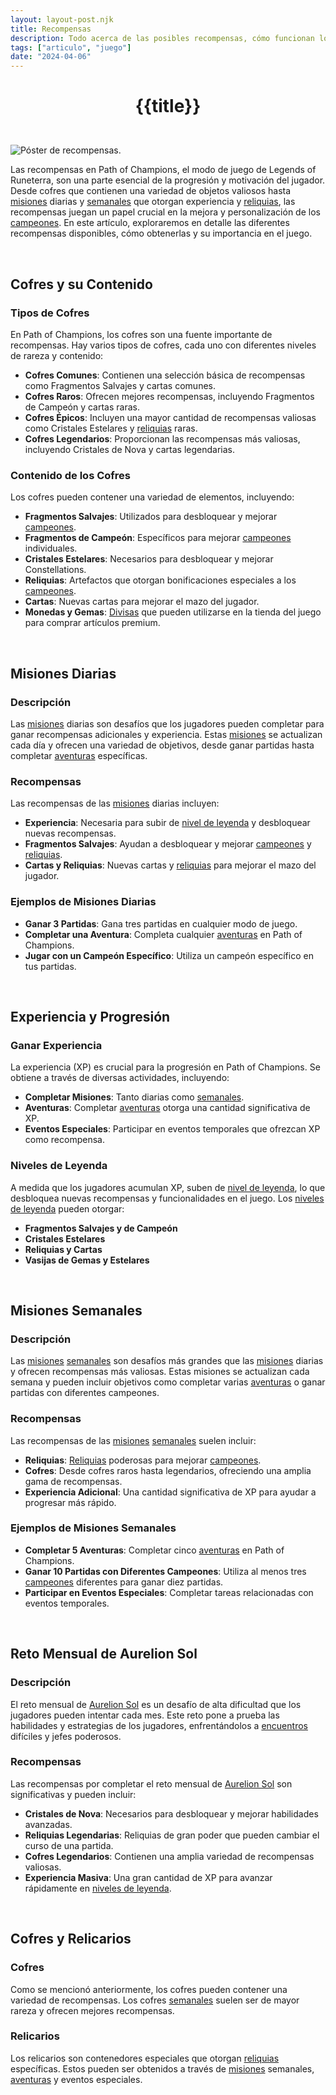 ```yaml
---
layout: layout-post.njk
title: Recompensas
description: Todo acerca de las posibles recompensas, cómo funcionan los cofres, la cantidad de divisas que dan, y cómo conseguirlas.
tags: ["articulo", "juego"]
date: "2024-04-06"
---
```

# <p style="text-align: center;">**{{title}}**</p>

</br>
<div class="clearfix">
  <img src="/img/recompensas-1.jpg" class="col-md-6 float-md-end mb-3 ms-md-3" alt="Póster de recompensas.">

Las recompensas en Path of Champions, el modo de juego de Legends of Runeterra, son una parte esencial de la progresión y motivación del jugador. Desde cofres que contienen una variedad de objetos valiosos hasta <a href="/articulo-misiones">misiones</a> diarias y <a href="/articulo-semanales-mensuales">semanales</a> que otorgan experiencia y <a href="/articulo-reliquias">reliquias</a>, las recompensas juegan un papel crucial en la mejora y personalización de los <a href="/articulo-constelaciones-campeones">campeones</a>. En este artículo, exploraremos en detalle las diferentes recompensas disponibles, cómo obtenerlas y su importancia en el juego.

<br>

## Cofres y su Contenido

### Tipos de Cofres

En Path of Champions, los cofres son una fuente importante de recompensas. Hay varios tipos de cofres, cada uno con diferentes niveles de rareza y contenido:

- **Cofres Comunes**: Contienen una selección básica de recompensas como Fragmentos Salvajes y cartas comunes.
- **Cofres Raros**: Ofrecen mejores recompensas, incluyendo Fragmentos de Campeón y cartas raras.
- **Cofres Épicos**: Incluyen una mayor cantidad de recompensas valiosas como Cristales Estelares y <a href="/articulo-reliquias">reliquias</a> raras.
- **Cofres Legendarios**: Proporcionan las recompensas más valiosas, incluyendo Cristales de Nova y cartas legendarias.

### Contenido de los Cofres

Los cofres pueden contener una variedad de elementos, incluyendo:

- **Fragmentos Salvajes**: Utilizados para desbloquear y mejorar <a href="/articulo-constelaciones-campeones">campeones</a>.
- **Fragmentos de Campeón**: Específicos para mejorar <a href="/articulo-constelaciones-campeones">campeones</a> individuales.
- **Cristales Estelares**: Necesarios para desbloquear y mejorar Constellations.
- **Reliquias**: Artefactos que otorgan bonificaciones especiales a los <a href="/articulo-constelaciones-campeones">campeones</a>.
- **Cartas**: Nuevas cartas para mejorar el mazo del jugador.
- **Monedas y Gemas**: <a href="/articulo-divisas">Divisas</a> que pueden utilizarse en la tienda del juego para comprar artículos premium.

<br>

## Misiones Diarias

### Descripción

Las <a href="/articulo-misiones">misiones</a> diarias son desafíos que los jugadores pueden completar para ganar recompensas adicionales y experiencia. Estas <a href="/articulo-misiones">misiones</a> se actualizan cada día y ofrecen una variedad de objetivos, desde ganar partidas hasta completar <a href="/articulo-aventuras">aventuras</a> específicas.

### Recompensas

Las recompensas de las <a href="/articulo-misiones">misiones</a> diarias incluyen:

- **Experiencia**: Necesaria para subir de <a href="/articulo-nivel-leyenda">nivel de leyenda</a> y desbloquear nuevas recompensas.
- **Fragmentos Salvajes**: Ayudan a desbloquear y mejorar <a href="/articulo-constelaciones-campeones">campeones</a> y <a href="/articulo-reliquias">reliquias</a>.
- **Cartas y Reliquias**: Nuevas cartas y <a href="/articulo-reliquias">reliquias</a> para mejorar el mazo del jugador.

### Ejemplos de Misiones Diarias

- **Ganar 3 Partidas**: Gana tres partidas en cualquier modo de juego.
- **Completar una Aventura**: Completa cualquier <a href="/articulo-aventuras">aventuras</a> en Path of Champions.
- **Jugar con un Campeón Específico**: Utiliza un campeón específico en tus partidas.

<br>

## Experiencia y Progresión

### Ganar Experiencia

La experiencia (XP) es crucial para la progresión en Path of Champions. Se obtiene a través de diversas actividades, incluyendo:

- **Completar Misiones**: Tanto diarias como <a href="/articulo-semanales-mensuales">semanales</a>.
- **Aventuras**: Completar <a href="/articulo-aventuras">aventuras</a> otorga una cantidad significativa de XP.
- **Eventos Especiales**: Participar en eventos temporales que ofrezcan XP como recompensa.

### Niveles de Leyenda

A medida que los jugadores acumulan XP, suben de <a href="/articulo-nivel-leyenda">nivel de leyenda</a>, lo que desbloquea nuevas recompensas y funcionalidades en el juego. Los <a href="/articulo-nivel-leyenda">niveles de leyenda</a> pueden otorgar:

- **Fragmentos Salvajes y de Campeón**
- **Cristales Estelares**
- **Reliquias y Cartas**
- **Vasijas de Gemas y Estelares**

<br>

## Misiones Semanales

### Descripción

Las <a href="/articulo-misiones">misiones</a> <a href="/articulo-semanales-mensuales">semanales</a> son desafíos más grandes que las <a href="/articulo-misiones">misiones</a> diarias y ofrecen recompensas más valiosas. Estas misiones se actualizan cada semana y pueden incluir objetivos como completar varias <a href="/articulo-aventuras">aventuras</a> o ganar partidas con diferentes campeones.

### Recompensas

Las recompensas de las <a href="/articulo-misiones">misiones</a> <a href="/articulo-semanales-mensuales">semanales</a> suelen incluir:

- **Reliquias**: <a href="/articulo-reliquias">Reliquias</a> poderosas para mejorar <a href="/articulo-constelaciones-campeones">campeones</a>.
- **Cofres**: Desde cofres raros hasta legendarios, ofreciendo una amplia gama de recompensas.
- **Experiencia Adicional**: Una cantidad significativa de XP para ayudar a progresar más rápido.

### Ejemplos de Misiones Semanales

- **Completar 5 Aventuras**: Completar cinco <a href="/articulo-aventuras">aventuras</a> en Path of Champions.
- **Ganar 10 Partidas con Diferentes Campeones**: Utiliza al menos tres <a href="/articulo-constelaciones-campeones">campeones</a> diferentes para ganar diez partidas.
- **Participar en Eventos Especiales**: Completar tareas relacionadas con eventos temporales.

<br>

## Reto Mensual de Aurelion Sol

### Descripción

El reto mensual de <a href="/articulo-z-aurelion-sol">Aurelion Sol</a> es un desafío de alta dificultad que los jugadores pueden intentar cada mes. Este reto pone a prueba las habilidades y estrategias de los jugadores, enfrentándolos a <a href="/articulo-encuentros">encuentros</a> difíciles y jefes poderosos.

### Recompensas

Las recompensas por completar el reto mensual de <a href="/articulo-z-aurelion-sol">Aurelion Sol</a> son significativas y pueden incluir:

- **Cristales de Nova**: Necesarios para desbloquear y mejorar habilidades avanzadas.
- **Reliquias Legendarias**: Reliquias de gran poder que pueden cambiar el curso de una partida.
- **Cofres Legendarios**: Contienen una amplia variedad de recompensas valiosas.
- **Experiencia Masiva**: Una gran cantidad de XP para avanzar rápidamente en <a href="/articulo-nivel-leyenda">niveles de leyenda</a>.

<br>

## Cofres y Relicarios

### Cofres

Como se mencionó anteriormente, los cofres pueden contener una variedad de recompensas. Los cofres <a href="/articulo-semanales-mensuales">semanales</a> suelen ser de mayor rareza y ofrecen mejores recompensas.

### Relicarios

Los relicarios son contenedores especiales que otorgan <a href="/articulo-reliquias">reliquias</a> específicas. Estos pueden ser obtenidos a través de <a href="/articulo-misiones">misiones</a> semanales, <a href="/articulo-aventuras">aventuras</a> y eventos especiales.

</div>